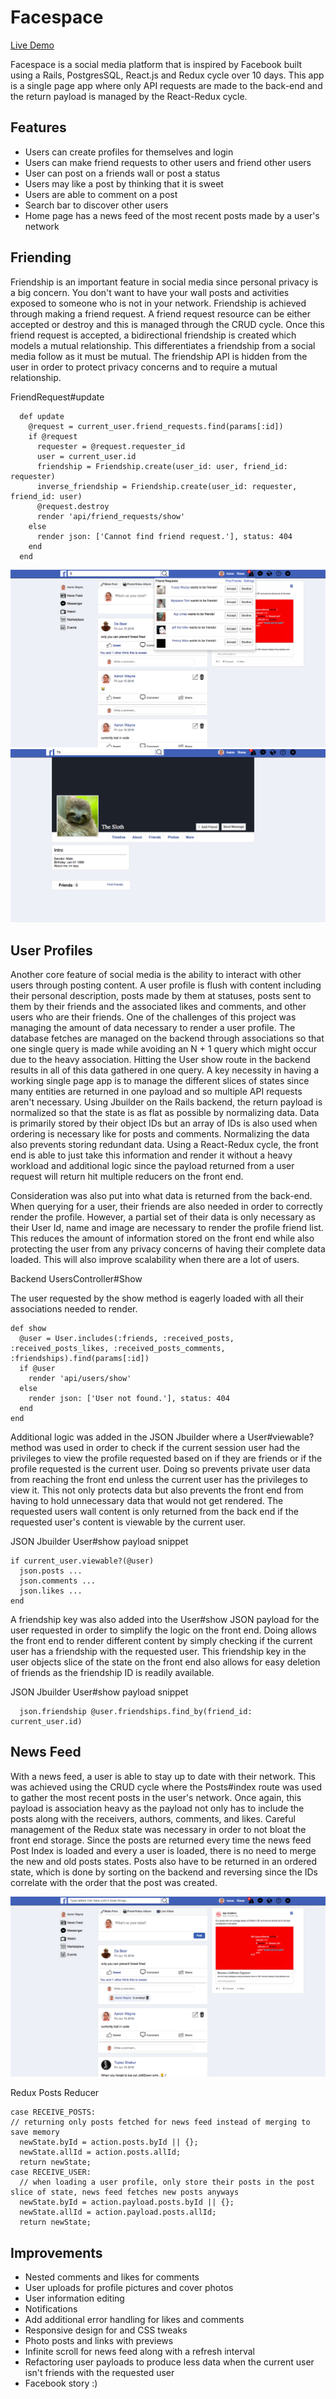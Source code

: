 # Facespace

[Live Demo](https://facespaced.herokuapp.com/)

Facespace is a social media platform that is inspired by Facebook built using a Rails, PostgresSQL, React.js and Redux cycle over 10 days. This app is a single page app where only API requests are made to the back-end and the return payload is managed by the React-Redux cycle.

## Features
- Users can create profiles for themselves and login
- Users can make friend requests to other users and friend other users
- User can post on a friends wall or post a status
- Users may like a post by thinking that it is sweet
- Users are able to comment on a post
- Search bar to discover other users
- Home page has a news feed of the most recent posts made by a user's network

## Friending
Friendship is an important feature in social media since personal privacy is a big concern. You don't want to have your wall posts and activities
exposed to someone who is not in your network. Friendship is achieved through making a friend request. A friend request resource can be either accepted or destroy and this is managed through the CRUD cycle. Once this friend request is accepted, a bidirectional friendship is created which models a mutual relationship. This differentiates a friendship from a social media follow as it must be mutual. The friendship API is hidden from the user in order to protect privacy concerns and to require a mutual relationship.


FriendRequest#update
```  
  def update
    @request = current_user.friend_requests.find(params[:id])
    if @request
      requester = @request.requester_id
      user = current_user.id
      friendship = Friendship.create(user_id: user, friend_id: requester)
      inverse_friendship = Friendship.create(user_id: requester, friend_id: user)
      @request.destroy
      render 'api/friend_requests/show'
    else
      render json: ['Cannot find friend request.'], status: 404
    end
  end
```

![alt text](https://raw.githubusercontent.com/timmyjing/facespace/master/wiki/Screen%20Shot%202018-06-15%20at%203.03.34%20PM.png "friend requests")
![alt text](https://raw.githubusercontent.com/timmyjing/facespace/master/wiki/Screen%20Shot%202018-06-15%20at%203.04.15%20PM.png "hidden profile")

## User Profiles
Another core feature of social media is the ability to interact with other users through posting content. A user profile is flush with content including their personal description, posts made by them at statuses, posts sent to them by their friends and the associated likes and comments, and other users who are their friends. One of the challenges of this project was managing the amount of data necessary to render a user profile. The database fetches are managed on the backend through associations so that one single query is made while avoiding an N + 1 query which might occur due to the heavy association. Hitting the User show route in the backend results in all of this data gathered in one query. A key necessity in having a working single page app is to manage the different slices of states since many entities are returned in one payload and so multiple API requests aren't necessary. Using Jbuilder on the Rails backend, the return payload is normalized so that the state is as flat as possible by normalizing data. Data is primarily stored by their object IDs but an array of IDs is also used when ordering is necessary like for posts and comments. Normalizing the data also prevents storing redundant data. Using a React-Redux cycle, the front end is able to just take this information and render it without a heavy workload and additional logic since the payload returned from a user request will return hit multiple reducers on the front end.

Consideration was also put into what data is returned from the back-end. When querying for a user, their friends are also needed in order to correctly render the profile. However, a partial set of their data is only necessary as their User Id, name and image are necessary to render the profile friend list. This reduces the amount of information stored on the front end while also protecting the user from any privacy concerns of having their complete data loaded. This will also improve scalability when there are a lot of users.

Backend UsersController#Show

The user requested by the show method is eagerly loaded with all their associations needed to render.

```
def show
  @user = User.includes(:friends, :received_posts, :received_posts_likes, :received_posts_comments, :friendships).find(params[:id])
  if @user
    render 'api/users/show'
  else
    render json: ['User not found.'], status: 404
  end
end
```


Additional logic was added in the JSON Jbuilder where a User#viewable? method was used in order to check if the current session user had the privileges to view the profile requested based on if they are friends or if the profile requested is the current user. Doing so prevents private user data from reaching the front end unless the current user has the privileges to view it. This not only protects data but also prevents the front end from having to hold unnecessary data that would not get rendered. The requested users wall content is only returned from the back end if the requested user's content is viewable by the current user.

JSON Jbuilder User#show payload snippet
```
if current_user.viewable?(@user)
  json.posts ...
  json.comments ...
  json.likes ...
end
```

A friendship key was also added into the User#show JSON payload for the user requested in order to simplify the logic on the front end. Doing allows the front end to render different content by simply checking if the current user has a friendship with the requested user. This friendship key in the user objects slice of the state on the front end also allows for easy deletion of friends as the friendship ID is readily available.

JSON Jbuilder User#show payload snippet
```
  json.friendship @user.friendships.find_by(friend_id: current_user.id)
```

## News Feed
With a news feed, a user is able to stay up to date with their network. This was achieved using the CRUD cycle where the Posts#index route was used to gather the most recent posts in the user's network. Once again, this payload is association heavy as the payload not only has to include the posts along with the receivers, authors, comments, and likes. Careful management of the Redux state was necessary in order to not bloat the front end storage. Since the posts are returned every time the news feed Post Index is loaded and every a user is loaded, there is no need to merge the new and old posts states. Posts also have to be returned in an ordered state, which is done by sorting on the backend and reversing since the IDs correlate with the order that the post was created.

![alt text](https://raw.githubusercontent.com/timmyjing/facespace/master/wiki/Screen%20Shot%202018-06-15%20at%203.05.00%20PM.png "news feed")


Redux Posts Reducer
```
case RECEIVE_POSTS:
// returning only posts fetched for news feed instead of merging to save memory
  newState.byId = action.posts.byId || {};
  newState.allId = action.posts.allId;
  return newState;
case RECEIVE_USER:
  // when loading a user profile, only store their posts in the post slice of state, news feed fetches new posts anyways
  newState.byId = action.payload.posts.byId || {};
  newState.allId = action.payload.posts.allId;
  return newState;
```

## Improvements
- Nested comments and likes for comments
- User uploads for profile pictures and cover photos
- User information editing
- Notifications
- Add additional error handling for likes and comments
- Responsive design for and CSS tweaks
- Photo posts and links with previews
- Infinite scroll for news feed along with a refresh interval
- Refactoring user payloads to produce less data when the current user isn't friends with the requested user
- Facebook story :)
